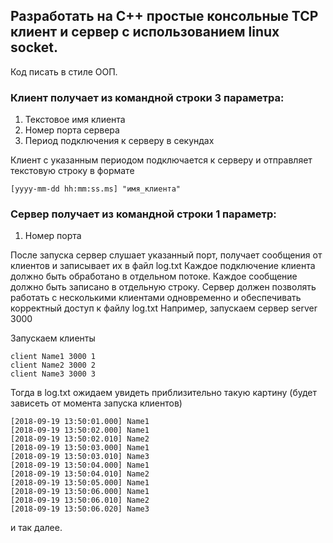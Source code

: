 ## Разработать на С++ простые консольные TCP клиент и сервер с использованием linux socket.
Код писать в стиле ООП.
### Клиент получает из командной строки 3 параметра:
1) Текстовое имя клиента
2) Номер порта сервера
3) Период подключения к серверу в секундах

Клиент с указанным периодом подключается к серверу и отправляет текстовую строку в формате
```
[yyyy-mm-dd hh:mm:ss.ms] "имя_клиента"
```
### Сервер получает из командной строки 1 параметр:
1) Номер порта

После запуска сервер слушает указанный порт, получает сообщения от клиентов и записывает их в файл log.txt
Каждое подключение клиента должно быть обработано в отдельном потоке.
Каждое сообщение должно быть записано в отдельную строку.
Сервер должен позволять работать с несколькими клиентами одновременно и обеспечивать корректный доступ к файлу log.txt
Например, запускаем сервер
server 3000

Запускаем клиенты

```
client Name1 3000 1
client Name2 3000 2
client Name3 3000 3
```
Тогда в log.txt ожидаем увидеть приблизительно такую картину (будет зависеть от момента запуска клиентов)

```
[2018-09-19 13:50:01.000] Name1
[2018-09-19 13:50:02.000] Name1
[2018-09-19 13:50:02.010] Name2
[2018-09-19 13:50:03.000] Name1
[2018-09-19 13:50:03.010] Name3
[2018-09-19 13:50:04.000] Name1
[2018-09-19 13:50:04.010] Name2
[2018-09-19 13:50:05.000] Name1
[2018-09-19 13:50:06.000] Name1
[2018-09-19 13:50:06.010] Name2
[2018-09-19 13:50:06.020] Name3
```

и так далее.



